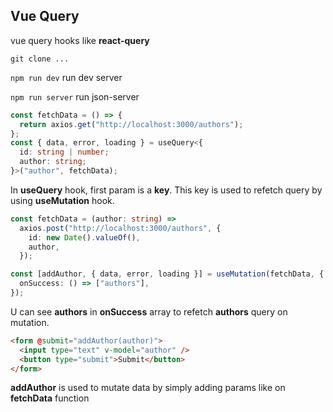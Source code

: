 ## Vue Query

vue query hooks like **react-query**

`git clone ...`

`npm run dev` run dev server

`npm run server` run json-server

```typescript
const fetchData = () => {
  return axios.get("http://localhost:3000/authors");
};
const { data, error, loading } = useQuery<{
  id: string | number;
  author: string;
}>("author", fetchData);
```

In **useQuery** hook, first param is a **key**. This key is used to refetch query by using **useMutation** hook.

```typescript
const fetchData = (author: string) =>
  axios.post("http://localhost:3000/authors", {
    id: new Date().valueOf(),
    author,
  });

const [addAuthor, { data, error, loading }] = useMutation(fetchData, {
  onSuccess: () => ["authors"],
});
```

U can see **authors** in **onSuccess** array to refetch **authors** query on mutation.

```html
<form @submit="addAuthor(author)">
  <input type="text" v-model="author" />
  <button type="submit">Submit</button>
</form>
```
**addAuthor** is used to mutate data by simply adding params like on **fetchData** function
